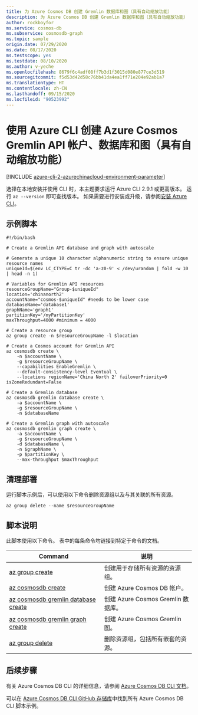 ```yaml
---
title: 为 Azure Cosmos DB 创建 Gremlin 数据库和图（具有自动缩放功能）
description: 为 Azure Cosmos DB 创建 Gremlin 数据库和图（具有自动缩放功能）
author: rockboyfor
ms.service: cosmos-db
ms.subservice: cosmosdb-graph
ms.topic: sample
origin.date: 07/29/2020
ms.date: 08/17/2020
ms.testscope: yes
ms.testdate: 08/10/2020
ms.author: v-yeche
ms.openlocfilehash: 8679f6c4adf08ff7b3d1f3015d080e877ce3d519
ms.sourcegitcommit: f5d53d42d58c76bb41da4ea1ff71e204e92ab1a7
ms.translationtype: HT
ms.contentlocale: zh-CN
ms.lasthandoff: 09/15/2020
ms.locfileid: "90523992"
---
```

<!--Verify successfully-->
# <a name="create-an-azure-cosmos-gremlin-api-account-database-and-graph-with-autoscale-using-azure-cli"></a>使用 Azure CLI 创建 Azure Cosmos Gremlin API 帐户、数据库和图（具有自动缩放功能）

[!INCLUDE [azure-cli-2-azurechinacloud-environment-parameter](../../../../../includes/azure-cli-2-azurechinacloud-environment-parameter.md)]

选择在本地安装并使用 CLI 时，本主题要求运行 Azure CLI 2.9.1 或更高版本。 运行 `az --version` 即可查找版本。 如果需要进行安装或升级，请参阅[安装 Azure CLI](https://docs.azure.cn/cli/install-azure-cli?view=azure-cli-latest)。

## <a name="sample-script"></a>示例脚本

```azurecli
#!/bin/bash

# Create a Gremlin API database and graph with autoscale

# Generate a unique 10 character alphanumeric string to ensure unique resource names
uniqueId=$(env LC_CTYPE=C tr -dc 'a-z0-9' < /dev/urandom | fold -w 10 | head -n 1)

# Variables for Gremlin API resources
resourceGroupName="Group-$uniqueId"
location='chinanorth2'
accountName="cosmos-$uniqueId" #needs to be lower case
databaseName='database1'
graphName='graph1'
partitionKey='/myPartitionKey'
maxThroughput=4000 #minimum = 4000

# Create a resource group
az group create -n $resourceGroupName -l $location

# Create a Cosmos account for Gremlin API
az cosmosdb create \
    -n $accountName \
    -g $resourceGroupName \
    --capabilities EnableGremlin \
    --default-consistency-level Eventual \
    --locations regionName='China North 2' failoverPriority=0 isZoneRedundant=False

# Create a Gremlin database
az cosmosdb gremlin database create \
    -a $accountName \
    -g $resourceGroupName \
    -n $databaseName

# Create a Gremlin graph with autoscale
az cosmosdb gremlin graph create \
    -a $accountName \
    -g $resourceGroupName \
    -d $databaseName \
    -n $graphName \
    -p $partitionKey \
    --max-throughput $maxThroughput

```

## <a name="clean-up-deployment"></a>清理部署

运行脚本示例后，可以使用以下命令删除资源组以及与其关联的所有资源。

```azurecli
az group delete --name $resourceGroupName
```

## <a name="script-explanation"></a>脚本说明

此脚本使用以下命令。 表中的每条命令均链接到特定于命令的文档。

| Command | 说明 |
|---|---|
| [az group create](https://docs.azure.cn/cli/group?view=azure-cli-latest#az-group-create) | 创建用于存储所有资源的资源组。 |
| [az cosmosdb create](https://docs.azure.cn/cli/cosmosdb?view=azure-cli-latest#az-cosmosdb-create) | 创建 Azure Cosmos DB 帐户。 |
| [az cosmosdb gremlin database create](https://docs.microsfot.com/cli/azure/cosmosdb/gremlin/database?view=azure-cli-latest#az-cosmosdb-gremlin-database-create) | 创建 Azure Cosmos Gremlin 数据库。 |
| [az cosmosdb gremlin graph create](https://docs.microsfot.com/cli/azure/cosmosdb/gremlin/graph?view=azure-cli-latest#az-cosmosdb-gremlin-graph-create) | 创建 Azure Cosmos Gremlin 图。 |
| [az group delete](https://docs.azure.cn/cli/group?view=azure-cli-latest#az-group-delete) | 删除资源组，包括所有嵌套的资源。 |

<!--CORRECT ON [az cosmosdb gremlin database create]-->
<!--CORRECT ON [az cosmosdb gremlin graph create]-->

## <a name="next-steps"></a>后续步骤

有关 Azure Cosmos DB CLI 的详细信息，请参阅 [Azure Cosmos DB CLI 文档](https://docs.azure.cn/cli/cosmosdb?view=azure-cli-latest)。

可以在 [Azure Cosmos DB CLI GitHub 存储库](https://github.com/Azure-Samples/azure-cli-samples/tree/master/cosmosdb)中找到所有 Azure Cosmos DB CLI 脚本示例。

<!-- Update_Description: new article about autoscale -->
<!--NEW.date: 08/10/2020-->